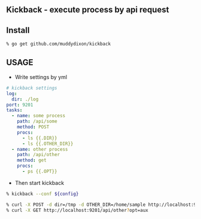 Kickback - execute process by api request
----

## Install

```zsh
% go get github.com/muddydixon/kickback
```

## USAGE

* Write settings by yml

```yml
# kickback settings
log:
  dir: ./log
port: 9201
tasks:
  - name: some process
    path: /api/some
    method: POST
    procs:
      - ls {{.DIR}}
      - ls {{.OTHER_DIR}}
  - name: other process
    path: /api/other
    method: get
    procs:
      - ps {{.OPT}}
```

* Then start kickback

```zsh
% kickback --conf ${config}
```

```zsh
% curl -X POST -d dir=/tmp -d OTHER_DIR=/home/sample http://localhost:9201/api/some
% curl -X GET http://localhost:9201/api/other?opt=aux
```
